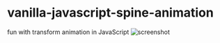 # vanilla-javascript-spine-animation
fun with transform animation in JavaScript
![screenshot](https://github.com/Jobayerdev/vanilla-javascript-spine-animation/blob/master/captured.gif?raw=true)
